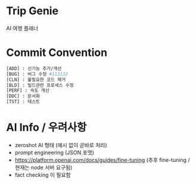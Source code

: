 # Trip Genie
AI 여행 플래너

# Commit Convention
```bash
[ADD] : 신기능 추가/개선
[BUG] : 버그 수정 #113132
[CLN] : 불필요한 코드 제거
[BLD] : 빌드관련 프로세스 수정
[PERF] : 속도 개선
[DOC] : 문서화
[TST] : 테스트
```

# AI Info / 우려사항
- zeroshot AI 형태 (예시 없이 곧바로 처리)
- prompt engineering (JSON 포맷)
- https://platform.openai.com/docs/guides/fine-tuning (추후 fine-tuning / 현재는 node 서버 요구됨)
- fact checking 이 필요함